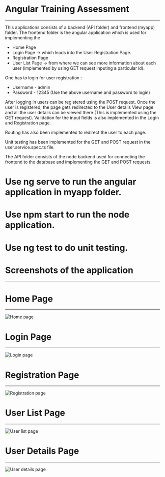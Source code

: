 # Angular Training Assessment
_______________________________

 This applications consists of a backend (API folder) and frontend (myapp) folder. The frontend folder is the angular application which is used for implementing the 
 - Home Page
 - Login Page -> which leads into the User Registration Page. 
 - Registration Page
 - User List Page -> from where we can see more information about each user (implemented by using GET request inputing a particular id).

One has to login for user registration :
- Username - admin
- Password - 12345 
(Use the above username and password to login)

After logging in users can be registered using the POST request. Once the user is registered, the page gets redirected to the User details View page and all the user details can be viewed there (This is implemented using the GET request). Validation for the input fields is also implemented in the Login and Registration page.

Routing has also been implemented to redirect the user to each page.

Unit testing has been implemented for the GET and POST request in the user.service.spec.ts file.

The API folder consists of the node backend used for connecting the frontend to the database and implementing the GET and POST requests.

# Use ng serve to run the angular application in myapp folder.

# Use npm start to run the node application.

# Use ng test to do unit testing.

# Screenshots of the application
__________________________________

# Home Page
____________
![Home page](https://user-images.githubusercontent.com/90870014/142449410-94a0f764-c2ce-443a-bc49-3c5d8795d5bf.jpeg)

# Login Page
_____________
![Login page](https://user-images.githubusercontent.com/90870014/142449466-48f91287-bce9-425b-b01d-8e3dc75e88c8.jpeg)

# Registration Page
_____________________
![Registration page](https://user-images.githubusercontent.com/90870014/142449612-a13a19fa-bdb3-4584-b9aa-6e3feaefaf63.jpeg)

# User List Page
_________________
![User list page](https://user-images.githubusercontent.com/90870014/142449701-ee0ed34a-21af-4d8c-82b7-264115bff09c.jpeg)

# User Details Page
____________________
![User details page](https://user-images.githubusercontent.com/90870014/142449775-7cd1f0df-990d-4c07-bc4f-a9f4d57035c6.jpeg)

